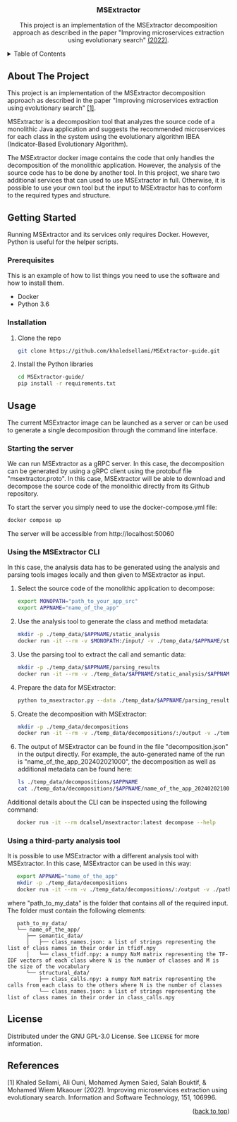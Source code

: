 <a name="readme-top"></a>

<h3 align="center">MSExtractor</h3>

  <p align="center">
    This project is an implementation of the MSExtractor decomposition approach as described in the paper "Improving microservices 
    extraction using evolutionary search" <a href="https://doi.org/10.1016/j.infsof.2022.106996">(2022)</a>.

  </p>



<!-- TABLE OF CONTENTS -->
<details>
  <summary>Table of Contents</summary>
  <ol>
    <li>
      <a href="#about-the-project">About The Project</a>
    </li>
    <li>
      <a href="#getting-started">Getting Started</a>
      <ul>
        <li><a href="#prerequisites">Prerequisites</a></li>
        <li><a href="#installation">Installation</a></li>
      </ul>
    </li>
    <li>
      <a href="#usage">Usage</a>
      <ul>
        <li><a href="#server">Starting the server</a></li>
        <li><a href="#cli">Using the MSExtractor CLI</a></li>
        <li><a href="#cli">Using a third-party analysis tool</a></li>
      </ul>
    </li>
    <li><a href="#license">License</a></li>
    <li><a href="#references">References</a></li>
  </ol>
</details>



<!-- ABOUT THE PROJECT -->
## About The Project

This project is an implementation of the MSExtractor decomposition approach as described in the paper 
"Improving microservices extraction using evolutionary search" [[1]](#1).

MSExtractor is a decomposition tool that analyzes the source code of a monolithic Java application and suggests the 
recommended microservices for each class in the system using the evolutionary algorithm IBEA 
(Indicator-Based Evolutionary Algorithm). 

The MSExtractor docker image contains the code that only handles the decomposition of the monolithic application. 
However, the analysis of the source code has to be done by another tool. In this project, we share two additional 
services that can used to use MSExtractor in full. Otherwise, it is possible to use your own tool but the input to 
MSExtractor has to conform to the required types and structure. 


## Getting Started

Running MSExtractor and its services only requires Docker. However, Python is useful for the helper scripts.

### Prerequisites

This is an example of how to list things you need to use the software and how to install them.
* Docker
* Python 3.6

### Installation

1. Clone the repo
   ```sh
   git clone https://github.com/khaledsellami/MSExtractor-guide.git
   ```
2. Install the Python libraries
   ```sh
   cd MSExtractor-guide/
   pip install -r requirements.txt
   ```



<!-- USAGE EXAMPLES -->
## Usage
The current MSExtractor image can be launched as a server or can be used to generate a single decomposition through 
the command line interface.


### Starting the server
We can run MSExtractor as a gRPC server. In this case, the decomposition can be generated by using a gRPC client using 
the protobuf file "msextractor.proto". In this case, MSExtractor will be able to download and decompose the source code 
of the monolithic directly from its Github repository.

To start the server you simply need to use the docker-compose.yml file:
   ```sh
   docker compose up
   ```

The server will be accessible from http://localhost:50060


### Using the MSExtractor CLI
In this case, the analysis data has to be generated using the analysis and parsing tools images locally and then given 
to MSExtractor as input.

1. Select the source code of the monolithic application to decompose:  
    ```sh
   export MONOPATH="path_to_your_app_src"
   export APPNAME="name_of_the_app"
   ```
2. Use the analysis tool to generate the class and method metadata:
    ```sh
   mkdir -p ./temp_data/$APPNAME/static_analysis
   docker run -it --rm -v $MONOPATH:/input/ -v ./temp_data/$APPNAME/static_analysis:/output/ dcalsel/decomp-java-analysis-service:latest analyze $APPNAME -p /input -o /output
   ```
3. Use the parsing tool to extract the call and semantic data:
    ```sh
   mkdir -p ./temp_data/$APPNAME/parsing_results
   docker run -it --rm -v ./temp_data/$APPNAME/static_analysis/$APPNAME:/input -v ./temp_data/$APPNAME/parsing_results/:/output/ dcalsel/decomp-parsing-service:latest parse $APPNAME -f CSV -d /input/ -o /output/
   ```
4. Prepare the data for MSExtractor:
    ```sh
   python to_msextractor.py --data ./temp_data/$APPNAME/parsing_results/$APPNAME --output ./temp_data/
   ```
5. Create the decomposition with MSExtractor:
    ```sh
   mkdir -p ./temp_data/decompositions
   docker run -it --rm -v ./temp_data/decompositions/:/output -v ./temp_data:/data dcalsel/msextractor:latest decompose $APPNAME --data /data --output /output
   ```
6. The output of MSExtractor can be found in the file "decomposition.json" in the output directly. For example, the auto-generated name of the run is "name_of_the_app_202402021000", the decomposition as well as additional metadata can be found here:
    ```sh
   ls ./temp_data/decompositions/$APPNAME
   cat ./temp_data/decompositions/$APPNAME/name_of_the_app_202402021000/decomposition.json
   ```

Additional details about the CLI can be inspected using the following command:
```sh
   docker run -it --rm dcalsel/msextractor:latest decompose --help
```


### Using a third-party analysis tool
It is possible to use MSExtractor with a different analysis tool with MSExtractor. In this case, MSExtractor can be used in this way:
```sh
   export APPNAME="name_of_the_app"
   mkdir -p ./temp_data/decompositions
   docker run -it --rm -v ./temp_data/decompositions/:/output -v ./path_to_my_data:/data dcalsel/msextractor:latest decompose $APPNAME --data /data --output /output
```

where "path_to_my_data" is the folder that contains all of the required input. The folder must contain the following elements:
```text
   path_to_my_data/
   └── name_of_the_app/
      ├── semantic_data/
      │   ├── class_names.json: a list of strings representing the list of class names in their order in tfidf.npy
      │   └── class_tfidf.npy: a numpy NxM matrix representing the TF-IDF vectors of each class where N is the number of classes and M is the size of the vocabulary
      └── structural_data/
          ├── class_calls.npy: a numpy NxM matrix representing the calls from each class to the others where N is the number of classes
          └── class_names.json: a list of strings representing the list of class names in their order in class_calls.npy
```





<!-- LICENSE -->
## License

Distributed under the GNU GPL-3.0 License. See `LICENSE` for more information.




<!-- REFERENCES -->
## References

<a id="1">[1]</a> 
Khaled Sellami, Ali Ouni, Mohamed Aymen Saied, Salah Bouktif, & Mohamed Wiem Mkaouer (2022). 
Improving microservices extraction using evolutionary search. 
Information and Software Technology, 151, 106996.


<p align="right">(<a href="#readme-top">back to top</a>)</p>


